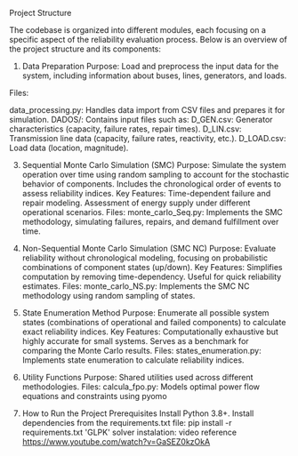Project Structure

The codebase is organized into different modules, each focusing on a specific aspect of the reliability evaluation process. Below is an overview of the project structure and its components:

1. Data Preparation
Purpose: Load and preprocess the input data for the system, including information about buses, lines, generators, and loads.

Files:

data_processing.py: Handles data import from CSV files and prepares it for simulation.
DADOS/: Contains input files such as:
D_GEN.csv: Generator characteristics (capacity, failure rates, repair times).
D_LIN.csv: Transmission line data (capacity, failure rates, reactivity, etc.).
D_LOAD.csv: Load data (location, magnitude).

3. Sequential Monte Carlo Simulation (SMC)
Purpose: Simulate the system operation over time using random sampling to account for the stochastic behavior of components. Includes the chronological order of events to assess reliability indices.
Key Features:
Time-dependent failure and repair modeling.
Assessment of energy supply under different operational scenarios.
Files:
monte_carlo_Seq.py: Implements the SMC methodology, simulating failures, repairs, and demand fulfillment over time.

4. Non-Sequential Monte Carlo Simulation (SMC NC)
Purpose: Evaluate reliability without chronological modeling, focusing on probabilistic combinations of component states (up/down).
Key Features:
Simplifies computation by removing time-dependency.
Useful for quick reliability estimates.
Files:
monte_carlo_NS.py: Implements the SMC NC methodology using random sampling of states.

5. State Enumeration Method
Purpose: Enumerate all possible system states (combinations of operational and failed components) to calculate exact reliability indices.
Key Features:
Computationally exhaustive but highly accurate for small systems.
Serves as a benchmark for comparing the Monte Carlo results.
Files:
states_enumeration.py: Implements state enumeration to calculate reliability indices.

6. Utility Functions
Purpose: Shared utilities used across different methodologies.
Files:
calcula_fpo.py: Models optimal power flow equations and constraints using pyomo

7. How to Run the Project
Prerequisites
Install Python 3.8+.
Install dependencies from the requirements.txt file:
pip install -r requirements.txt
'GLPK' solver instalation: video reference https://www.youtube.com/watch?v=GaSEZ0kzOkA




